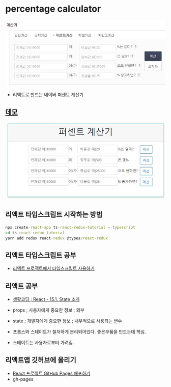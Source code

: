 # percentage calculator

<img src="readmeRes/1.jpg">

- 리액트로 만드는 네이버 퍼센트 계산기

## [데모](https://chinsun9.github.io/react-percentage-calculator)

[![미리보기](readmeRes/2.jpg)](https://chinsun9.github.io/react-percentage-calculator)

## 리액트 타입스크립트 시작하는 방법

```cmd cmd
npx create-react-app ts-react-redux-tutorial --typescript
cd ts-react-redux-tutorial
yarn add redux react-redux @types/react-redux
```

## 리액트 타입스크립트 공부

- [리액트 프로젝트에서 타입스크립트 사용하기](https://velog.io/@velopert/using-react-with-typescript)

## 리액트 공부

- [생활코딩 ; React - 15.1. State 소개](https://youtu.be/rOpg2KUPW2M)

- props ; 사용자에게 중요한 정보 ; 외부
- state ; 개발자에게 중요한 정보 ; 내부적으로 사용되는 변수
- 프롭스와 스테이트가 철저하게 분리되어있다. 좋은부품을 만드는데 핵심.
- 스테이트는 사용자로부터 가려짐.

## 리액트앱 깃허브에 올리기

- [React 프로젝트 GitHub Pages 배포하기](https://velog.io/@byjihye/react-github-pages)
- gh-pages
